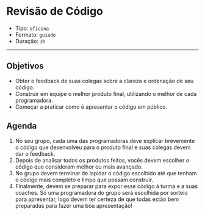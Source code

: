 # Revisão de Código

- Tipo: `oficina`
- Formato: `guiado`
- Duração: `3h`

***

## Objetivos

- Obter o feedback de suas colegas sobre a clareza e ordenação de seu código.
- Construir em equipe o melhor produto final, utilizando o melhor de cada programadora.
- Começar a praticar como é apresentar o código em público.

## Agenda

1. No seu grupo, cada uma das programadoras deve explicar brevemente o código que desenvolveu para o produto final e suas colegas devem dar o feedback.
2. Depois de analisar todos os produtos feitos, vocês devem escolher o código que consideram melhor ou mais avançado.
3. No grupo devem terminar de lapidar o código escolhido até que tenham o código mais completo e limpo que possam construir.
4. Finalmente, devem se preparar para expor esse código à turma e a suas coaches. Só uma programadora do grupo será escolhida por sorteio para apresentar, logo devem ter certeza de que todas estão bem preparadas para fazer uma boa apresentação!
